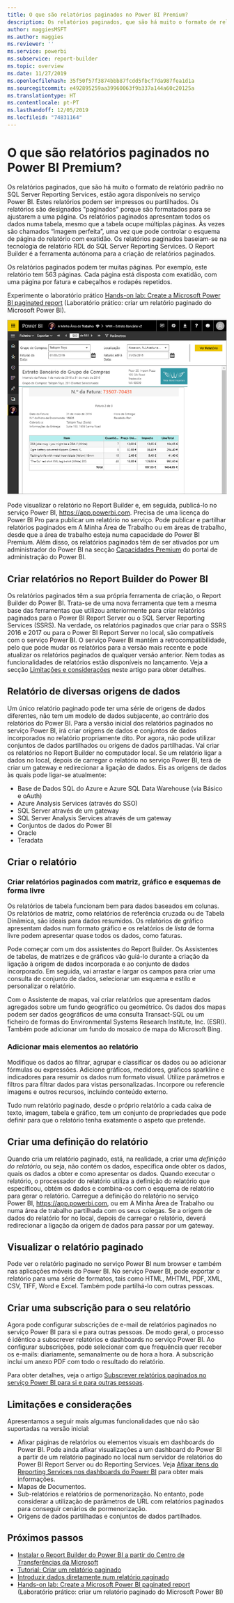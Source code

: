 ```yaml
---
title: O que são relatórios paginados no Power BI Premium?
description: Os relatórios paginados, que são há muito o formato de relatório padrão no SQL Server Reporting Services, estão agora disponíveis no serviço Power BI. Estes relatórios podem ser impressos ou partilhados. Pode controlar o esquema do relatório com exatidão. Os relatórios paginados apresentam todos os dados numa tabela, por exemplo, mesmo que a tabela se estenda por várias páginas.
author: maggiesMSFT
ms.author: maggies
ms.reviewer: ''
ms.service: powerbi
ms.subservice: report-builder
ms.topic: overview
ms.date: 11/27/2019
ms.openlocfilehash: 35f50f57f3874bbb87fcdd5fbcf7da987fea1d1a
ms.sourcegitcommit: e492895259aa39960063f9b337a144a60c20125a
ms.translationtype: HT
ms.contentlocale: pt-PT
ms.lasthandoff: 12/05/2019
ms.locfileid: "74831164"
---
```

# <a name="what-are-paginated-reports-in-power-bi-premium"></a>O que são relatórios paginados no Power BI Premium?

Os relatórios paginados, que são há muito o formato de relatório padrão no SQL Server Reporting Services, estão agora disponíveis no serviço Power BI. Estes relatórios podem ser impressos ou partilhados. Os relatórios são designados "paginados" porque são formatados para se ajustarem a uma página. Os relatórios paginados apresentam todos os dados numa tabela, mesmo que a tabela ocupe múltiplas páginas. Às vezes são chamados “imagem perfeita”, uma vez que pode controlar o esquema de página do relatório com exatidão. Os relatórios paginados baseiam-se na tecnologia de relatório RDL do SQL Server Reporting Services. O Report Builder é a ferramenta autónoma para a criação de relatórios paginados. 

Os relatórios paginados podem ter muitas páginas. Por exemplo, este relatório tem 563 páginas. Cada página está disposta com exatidão, com uma página por fatura e cabeçalhos e rodapés repetidos.

Experimente o laboratório prático [Hands-on lab: Create a Microsoft Power BI paginated report](https://www.microsoft.com/handsonlabs/selfpacedlabs/details/SQ00208) (Laboratório prático: criar um relatório paginado do Microsoft Power BI).

![Paginado](media/paginated-reports-report-builder-power-bi/power-bi-paginated-wwi-report-page.png)

Pode visualizar o relatório no Report Builder e, em seguida, publicá-lo no serviço Power BI, https://app.powerbi.com. Precisa de uma licença do Power BI Pro para publicar um relatório no serviço. Pode publicar e partilhar relatórios paginados em A Minha Área de Trabalho ou em áreas de trabalho, desde que a área de trabalho esteja numa capacidade do Power BI Premium. Além disso, os relatórios paginados têm de ser ativados por um administrador do Power BI na secção [Capacidades Premium](service-admin-premium-workloads.md#paginated-reports) do portal de administração do Power BI. 

## <a name="create-reports-in-power-bi-report-builder"></a>Criar relatórios no Report Builder do Power BI

Os relatórios paginados têm a sua própria ferramenta de criação, o Report Builder do Power BI. Trata-se de uma nova ferramenta que tem a mesma base das ferramentas que utilizou anteriormente para criar relatórios paginados para o Power BI Report Server ou o SQL Server Reporting Services (SSRS). Na verdade, os relatórios paginados que criar para o SSRS 2016 e 2017 ou para o Power BI Report Server no local, são compatíveis com o serviço Power BI. O serviço Power BI mantém a retrocompatibilidade, pelo que pode mudar os relatórios para a versão mais recente e pode atualizar os relatórios paginados de qualquer versão anterior. Nem todas as funcionalidades de relatórios estão disponíveis no lançamento. Veja a secção [Limitações e considerações](#limitations-and-considerations) neste artigo para obter detalhes.
     
## <a name="report-from-a-variety-of-data-sources"></a>Relatório de diversas origens de dados

Um único relatório paginado pode ter uma série de origens de dados diferentes, não tem um modelo de dados subjacente, ao contrário dos relatórios do Power BI. Para a versão inicial dos relatórios paginados no serviço Power BI, irá criar origens de dados e conjuntos de dados incorporados no relatório propriamente dito. Por agora, não pode utilizar conjuntos de dados partilhados ou origens de dados partilhadas. Vai criar os relatórios no Report Builder no computador local. Se um relatório ligar a dados no local, depois de carregar o relatório no serviço Power BI, terá de criar um gateway e redirecionar a ligação de dados. Eis as origens de dados às quais pode ligar-se atualmente:

- Base de Dados SQL do Azure e Azure SQL Data Warehouse (via Básico e oAuth)
- Azure Analysis Services (através do SSO)
- SQL Server através de um gateway
- SQL Server Analysis Services através de um gateway
- Conjuntos de dados do Power BI
- Oracle
- Teradata

## <a name="design-your-report"></a>Criar o relatório  

### <a name="create-paginated-reports-with-matrix-chart-and-free-form-layouts"></a>Criar relatórios paginados com matriz, gráfico e esquemas de forma livre

Os relatórios de tabela funcionam bem para dados baseados em colunas. Os relatórios de matriz, como relatórios de referência cruzada ou de Tabela Dinâmica, são ideais para dados resumidos. Os relatórios de gráfico apresentam dados num formato gráfico e os relatórios de *lista* de forma livre podem apresentar quase todos os dados, como faturas. 
  
Pode começar com um dos assistentes do Report Builder. Os Assistentes de tabelas, de matrizes e de gráficos vão guiá-lo durante a criação da ligação à origem de dados incorporada e ao conjunto de dados incorporado. Em seguida, vai arrastar e largar os campos para criar uma consulta de conjunto de dados, selecionar um esquema e estilo e personalizar o relatório.  
  
Com o Assistente de mapas, vai criar relatórios que apresentam dados agregados sobre um fundo geográfico ou geométrico. Os dados dos mapas podem ser dados geográficos de uma consulta Transact-SQL ou um ficheiro de formas do Environmental Systems Research Institute, Inc. (ESRI). Também pode adicionar um fundo do mosaico de mapa do Microsoft Bing.  

### <a name="add-more-to-your-report"></a>Adicionar mais elementos ao relatório

Modifique os dados ao filtrar, agrupar e classificar os dados ou ao adicionar fórmulas ou expressões. Adicione gráficos, medidores, gráficos sparkline e indicadores para resumir os dados num formato visual.  Utilize parâmetros e filtros para filtrar dados para vistas personalizadas. Incorpore ou referencie imagens e outros recursos, incluindo conteúdo externo.  

Tudo num relatório paginado, desde o próprio relatório a cada caixa de texto, imagem, tabela e gráfico, tem um conjunto de propriedades que pode definir para que o relatório tenha exatamente o aspeto que pretende.

## <a name="creating-a-report-definition"></a>Criar uma definição do relatório

Quando cria um relatório paginado, está, na realidade, a criar uma *definição do relatório*, ou seja, não contém os dados, especifica onde obter os dados, quais os dados a obter e como apresentar os dados. Quando executar o relatório, o processador do relatório utiliza a definição do relatório que especificou, obtém os dados e combina-os com o esquema de relatório para gerar o relatório. Carregue a definição do relatório no serviço Power BI, https://app.powerbi.com, ou em A Minha Área de Trabalho ou numa área de trabalho partilhada com os seus colegas. Se a origem de dados do relatório for no local, depois de carregar o relatório, deverá redirecionar a ligação da origem de dados para passar por um gateway. 

## <a name="view-your-paginated-report"></a>Visualizar o relatório paginado
Pode ver o relatório paginado no serviço Power BI num browser e também nas aplicações móveis do Power BI. No serviço Power BI, pode exportar o relatório para uma série de formatos, tais como HTML, MHTML, PDF, XML, CSV, TIFF, Word e Excel. Também pode partilhá-lo com outras pessoas.  

## <a name="create-a-subscription-to-your-report"></a>Criar uma subscrição para o seu relatório

Agora pode configurar subscrições de e-mail de relatórios paginados no serviço Power BI para si e para outras pessoas. De modo geral, o processo é idêntico a subscrever relatórios e dashboards no serviço Power BI. Ao configurar subscrições, pode selecionar com que frequência quer receber os e-mails: diariamente, semanalmente ou de hora a hora. A subscrição inclui um anexo PDF com todo o resultado do relatório.

Para obter detalhes, veja o artigo [Subscrever relatórios paginados no serviço Power BI para si e para outras pessoas](consumer/paginated-reports-subscriptions.md). 

## <a name="limitations-and-considerations"></a>Limitações e considerações

Apresentamos a seguir mais algumas funcionalidades que não são suportadas na versão inicial:

- Afixar páginas de relatórios ou elementos visuais em dashboards do Power BI. Pode ainda afixar visualizações a um dashboard do Power BI a partir de um relatório paginado no local num servidor de relatórios do Power BI Report Server ou do Reporting Services. Veja [Afixar itens do Reporting Services nos dashboards do Power BI](https://docs.microsoft.com/sql/reporting-services/pin-reporting-services-items-to-power-bi-dashboards) para obter mais informações.
- Mapas de Documentos.
- Sub-relatórios e relatórios de pormenorização.  No entanto, pode considerar a utilização de parâmetros de URL com relatórios paginados para conseguir cenários de pormenorização.
- Origens de dados partilhadas e conjuntos de dados partilhados.

 
## <a name="next-steps"></a>Próximos passos

- [Instalar o Report Builder do Power BI a partir do Centro de Transferências da Microsoft](https://go.microsoft.com/fwlink/?linkid=2086513)
- [Tutorial: Criar um relatório paginado](paginated-reports-quickstart-aw.md)
- [Introduzir dados diretamente num relatório paginado](paginated-reports-enter-data.md)
- [Hands-on lab: Create a Microsoft Power BI paginated report](https://www.microsoft.com/handsonlabs/selfpacedlabs/details/SQ00208) (Laboratório prático: criar um relatório paginado do Microsoft Power BI)
  

